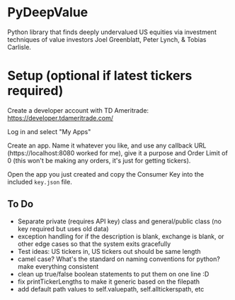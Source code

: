 # PyDeepValue
Python library that finds deeply undervalued US equities via investment techniques of value investors Joel Greenblatt, Peter Lynch, &amp; Tobias Carlisle.

# Setup (optional if latest tickers required)
Create a developer account with TD Ameritrade:
https://developer.tdameritrade.com/

Log in and select "My Apps"

Create an app. Name it whatever you like, and use any callback URL (https://localhost:8080 worked for me), give it a purpose and Order Limit of 0 (this won't be making any orders, it's just for getting tickers).

Open the app you just created and copy the Consumer Key into the included `key.json` file.


## To Do
- Separate private (requires API key) class and general/public class (no key required but uses old data)
- exception handling for if the description is blank, exchange is blank, or other edge cases so that the system exits gracefully
- Test ideas: US tickers in, US tickers out should be same length
- camel case? What's the standard on naming conventions for python? make everything consistent
- clean up true/false boolean statements to put them on one line :D
- fix printTickerLengths to make it generic based on the filepath
- add default path values to self.valuepath, self.alltickerspath, etc
